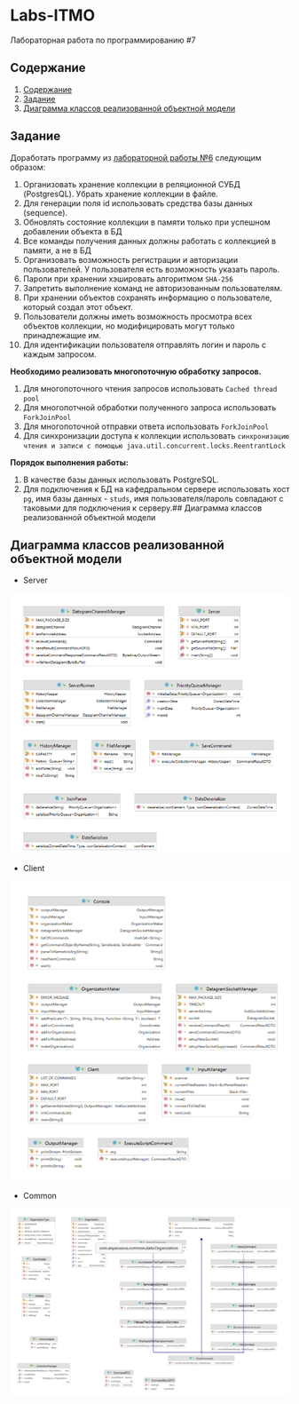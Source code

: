 # Labs-ITMO
Лабораторная работа по программированию #7

## Содержание

1. [Содержание](#содержание)
1. [Задание](#задание)
1. [Диаграмма классов реализованной объектной модели](#диаграмма)

## Задание
Доработать программу из  [лабораторной работы №6](https://se.ifmo.ru/courses/programming#lab6)  следующим образом:

1.  Организовать хранение коллекции в реляционной СУБД (PostgresQL). Убрать хранение коллекции в файле.
2.  Для генерации поля id использовать средства базы данных (sequence).
3.  Обновлять состояние коллекции в памяти только при успешном добавлении объекта в БД
4.  Все команды получения данных должны работать с коллекцией в памяти, а не в БД
5.  Организовать возможность регистрации и авторизации пользователей. У пользователя есть возможность указать пароль.
6.  Пароли при хранении хэшировать алгоритмом  `SHA-256`
7.  Запретить выполнение команд не авторизованным пользователям.
8.  При хранении объектов сохранять информацию о пользователе, который создал этот объект.
9.  Пользователи должны иметь возможность просмотра всех объектов коллекции, но модифицировать могут только принадлежащие им.
10.  Для идентификации пользователя отправлять логин и пароль с каждым запросом.

**Необходимо реализовать многопоточную обработку запросов.**

1.  Для многопоточного чтения запросов использовать  `Cached thread pool`
2.  Для многопотчной обработки полученного запроса использовать  `ForkJoinPool`
3.  Для многопоточной отправки ответа использовать  `ForkJoinPool`
4.  Для синхронизации доступа к коллекции использовать  `синхронизацию чтения и записи с помощью java.util.concurrent.locks.ReentrantLock`

**Порядок выполнения работы:**

1.  В качестве базы данных использовать PostgreSQL.
2.  Для подключения к БД на кафедральном сервере использовать хост  `pg`, имя базы данных -  `studs`, имя пользователя/пароль совпадают с таковыми для подключения к серверу.## Диаграмма классов реализованной объектной модели

## Диаграмма классов реализованной объектной модели

- Server
<p align="center">
    <img src = "https://github.com/anya-yarusova/Labs-ITMO/blob/lab_06/lab-06/sources/uml_server_lab_06.png"/>
</p>
 
- Client
<p align="center">
    <img src = "https://github.com/anya-yarusova/Labs-ITMO/blob/lab_06/lab-06/sources/uml_client_lab_06.png"/>
</p>

- Common
<p align="center">
    <img src = "https://github.com/anya-yarusova/Labs-ITMO/blob/lab_06/lab-06/sources/uml_common_lab_06.png"/>
</p>
